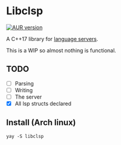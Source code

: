 # Libclsp

[![AUR version](https://img.shields.io/aur/version/libclsp?style=flat-square)](https://aur.archlinux.org/packages/libclsp/)

A C++17 library for
[language servers](https://microsoft.github.io/language-server-protocol/).

This is a WIP so almost nothing is functional.

## TODO
* [ ] Parsing
* [ ] Writing
* [ ] The server
* [x] All lsp structs declared

## Install (Arch linux)
`yay -S libclsp`
